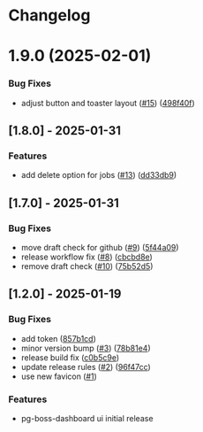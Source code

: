 # Changelog

# 1.9.0 (2025-02-01)

### Bug Fixes
* adjust button and toaster layout ([#15](https://github.com/yogsma/pg-boss-dashboard/issues/15)) ([498f40f](https://github.com/yogsma/pg-boss-dashboard/commit/498f40f36f7d4908091348bda1f73fc69bb2c7ca))

## [1.8.0] - 2025-01-31

### Features
* add delete option for jobs ([#13](https://github.com/yogsma/pg-boss-dashboard/issues/13)) ([dd33db9](https://github.com/yogsma/pg-boss-dashboard/commit/dd33db94d7dd0b8adfa4495887b9358458e2fbcd))

## [1.7.0] - 2025-01-31

### Bug Fixes
* move draft check for github ([#9](https://github.com/yogsma/pg-boss-dashboard/issues/9)) ([5f44a09](https://github.com/yogsma/pg-boss-dashboard/commit/5f44a09484dcfa271812609a9fec0d938d8906a7))
* release workflow fix ([#8](https://github.com/yogsma/pg-boss-dashboard/issues/8)) ([cbcbd8e](https://github.com/yogsma/pg-boss-dashboard/commit/cbcbd8efdefbc2dc4522804fc69883ce626f5cca))
* remove draft check ([#10](https://github.com/yogsma/pg-boss-dashboard/issues/10)) ([75b52d5](https://github.com/yogsma/pg-boss-dashboard/commit/75b52d59eba83003ef4f7b0ec2488f093dfc46f4))


## [1.2.0] - 2025-01-19

### Bug Fixes
* add token ([857b1cd](https://github.com/yogsma/pg-boss-dashboard/commit/857b1cdeafd0e3fe1155baead7b6e53636ca83b1))
* minor version bump ([#3](https://github.com/yogsma/pg-boss-dashboard/issues/3)) ([78b81e4](https://github.com/yogsma/pg-boss-dashboard/commit/78b81e44f6f50ee15cabf410d997ef0817d65295))
* release build fix ([c0b5c9e](https://github.com/yogsma/pg-boss-dashboard/commit/c0b5c9e6c7f3fddbaaecc947762d3dde0d175976))
* update release rules ([#2](https://github.com/yogsma/pg-boss-dashboard/issues/2)) ([96f47cc](https://github.com/yogsma/pg-boss-dashboard/commit/96f47ccb88102a7b7d154bb061490755710363cd))
* use new favicon ([#1](https://github.com/yogsma/pg-boss-dashboard/issues/1))

### Features
* pg-boss-dashboard ui initial release
